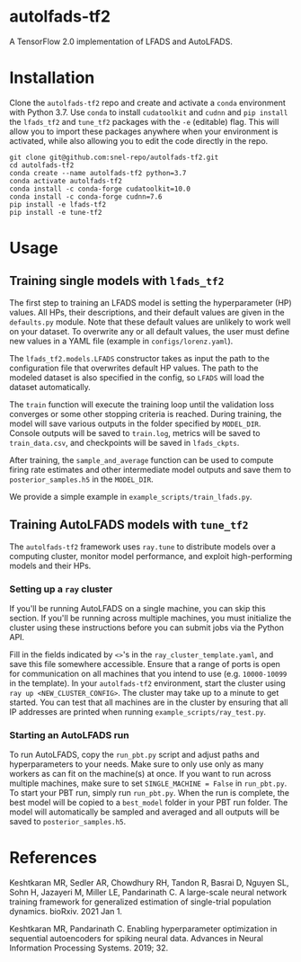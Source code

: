 # autolfads-tf2
A TensorFlow 2.0 implementation of LFADS and AutoLFADS.

# Installation
Clone the `autolfads-tf2` repo and create and activate a `conda` environment with Python 3.7. Use `conda` to install `cudatoolkit` and `cudnn` and `pip install` the `lfads_tf2` and `tune_tf2` packages with the `-e` (editable) flag. This will allow you to import these packages anywhere when your environment is activated, while also allowing you to edit the code directly in the repo.
```
git clone git@github.com:snel-repo/autolfads-tf2.git
cd autolfads-tf2
conda create --name autolfads-tf2 python=3.7
conda activate autolfads-tf2
conda install -c conda-forge cudatoolkit=10.0
conda install -c conda-forge cudnn=7.6
pip install -e lfads-tf2
pip install -e tune-tf2
```

# Usage

## Training single models with `lfads_tf2`
The first step to training an LFADS model is setting the hyperparameter (HP) values. All HPs, their descriptions, and their default values are given in the `defaults.py` module. Note that these default values are unlikely to work well on your dataset. To overwrite any or all default values, the user must define new values in a YAML file (example in `configs/lorenz.yaml`).

The `lfads_tf2.models.LFADS` constructor takes as input the path to the configuration file that overwrites default HP values. The path to the modeled dataset is also specified in the config, so `LFADS` will load the dataset automatically.

The `train` function will execute the training loop until the validation loss converges or some other stopping criteria is reached. During training, the model will save various outputs in the folder specified by `MODEL_DIR`. Console outputs will be saved to `train.log`, metrics will be saved to `train_data.csv`, and checkpoints will be saved in `lfads_ckpts`.

After training, the `sample_and_average` function can be used to compute firing rate estimates and other intermediate model outputs and save them to `posterior_samples.h5` in the `MODEL_DIR`.

We provide a simple example in `example_scripts/train_lfads.py`.

## Training AutoLFADS models with `tune_tf2`
The `autolfads-tf2` framework uses `ray.tune` to distribute models over a computing cluster, monitor model performance, and exploit high-performing models and their HPs.
### Setting up a `ray` cluster
If you'll be running AutoLFADS on a single machine, you can skip this section. If you'll be running across multiple machines, you must initialize the cluster using these instructions before you can submit jobs via the Python API.

Fill in the fields indicated by `<>`'s in the `ray_cluster_template.yaml`, and save this file somewhere accessible. Ensure that a range of ports is open for communication on all machines that you intend to use (e.g. `10000-10099` in the template). In your `autolfads-tf2` environment, start the cluster using `ray up <NEW_CLUSTER_CONFIG>`. The cluster may take up to a minute to get started. You can test that all machines are in the cluster by ensuring that all IP addresses are printed when running `example_scripts/ray_test.py`.
### Starting an AutoLFADS run
To run AutoLFADS, copy the `run_pbt.py` script and adjust paths and hyperparameters to your needs. Make sure to only use only as many workers as can fit on the machine(s) at once. If you want to run across multiple machines, make sure to set `SINGLE_MACHINE = False` in `run_pbt.py`. To start your PBT run, simply run `run_pbt.py`. When the run is complete, the best model will be copied to a `best_model` folder in your PBT run folder. The model will automatically be sampled and averaged and all outputs will be saved to `posterior_samples.h5`.
# References
Keshtkaran MR, Sedler AR, Chowdhury RH, Tandon R, Basrai D, Nguyen SL, Sohn H, Jazayeri M, Miller LE, Pandarinath C. A large-scale neural network training framework for generalized estimation of single-trial population dynamics. bioRxiv. 2021 Jan 1.

Keshtkaran MR, Pandarinath C. Enabling hyperparameter optimization in sequential autoencoders for spiking neural data. Advances in Neural Information Processing Systems. 2019; 32.
